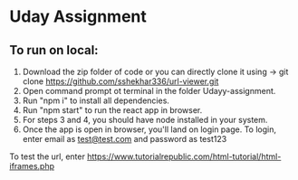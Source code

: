 # Uday Assignment

## To run on local:
1. Download the zip folder of code or you can directly clone it using -> git clone https://github.com/sshekhar336/url-viewer.git
2. Open command prompt ot terminal in the folder Udayy-assignment.
3. Run "npm i" to install all dependencies.
4. Run "npm start" to run the react app in browser.
5. For steps 3 and 4, you should have node installed in your system.
6. Once the app is open in browser, you'll land on login page. 
To login, enter email as test@test.com and password as test123 

To test the url, enter https://www.tutorialrepublic.com/html-tutorial/html-iframes.php
